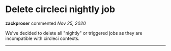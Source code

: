 # Delete circleci nightly job

**zackproser** commented *Nov 25, 2020*

We've decided to delete all "nightly" or triggered jobs as they are incompatible with circleci contexts.
<br />
***


